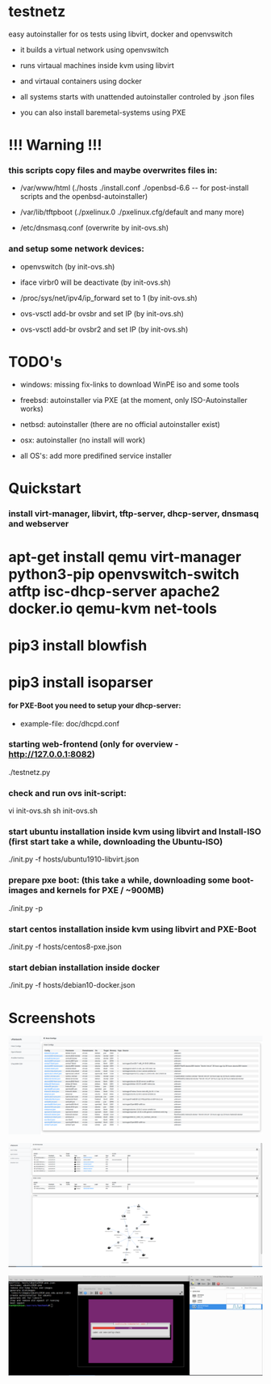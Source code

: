 # testnetz
easy autoinstaller for os tests using libvirt, docker and openvswitch

* it builds a virtual network using openvswitch

* runs virtaual machines inside kvm using libvirt

* and virtaual containers using docker

* all systems starts with unattended autoinstaller controled by .json files

* you can also install baremetal-systems using PXE


# !!! Warning !!!

### this scripts copy files and maybe overwrites files in:

* /var/www/html (./hosts ./install.conf ./openbsd-6.6 -- for post-install scripts and the openbsd-autoinstaller)

* /var/lib/tftpboot (./pxelinux.0 ./pxelinux.cfg/default and many more)

* /etc/dnsmasq.conf (overwrite by init-ovs.sh)


### and setup some network devices:

* openvswitch (by init-ovs.sh)

* iface virbr0 will be deactivate (by init-ovs.sh)

* /proc/sys/net/ipv4/ip_forward set to 1 (by init-ovs.sh)

* ovs-vsctl add-br ovsbr and set IP (by init-ovs.sh)

* ovs-vsctl add-br ovsbr2 and set IP (by init-ovs.sh)


# TODO's

* windows: missing fix-links to download WinPE iso and some tools

* freebsd: autoinstaller via PXE (at the moment, only ISO-Autoinstaller works)

* netbsd: autoinstaller (there are no official autoinstaller exist)

* osx: autoinstaller (no install will work)

* all OS's: add more predifined service installer



# Quickstart

### install virt-manager, libvirt, tftp-server, dhcp-server, dnsmasq and webserver

# apt-get install qemu virt-manager python3-pip openvswitch-switch atftp isc-dhcp-server apache2 docker.io qemu-kvm net-tools
# pip3 install blowfish
# pip3 install isoparser


#### for PXE-Boot you need to setup your dhcp-server:

* example-file: doc/dhcpd.conf


### starting web-frontend (only for overview - http://127.0.0.1:8082)

 ./testnetz.py


### check and run ovs init-script:

 vi init-ovs.sh
 sh init-ovs.sh


### start ubuntu installation inside kvm using libvirt and Install-ISO (first start take a while, downloading the Ubuntu-ISO)

 ./init.py -f hosts/ubuntu1910-libvirt.json


### prepare pxe boot: (this take a while, downloading some boot-images and kernels for PXE / ~900MB)

 ./init.py -p


### start centos installation inside kvm using libvirt and PXE-Boot

 ./init.py -f hosts/centos8-pxe.json


### start debian installation inside docker

 ./init.py -f hosts/debian10-docker.json



# Screenshots

![Hosts](doc/hosts.png?raw=true "Hosts")

![OVS](doc/ovs.png?raw=true "OVS")

![Init](doc/init.png?raw=true "Init")
